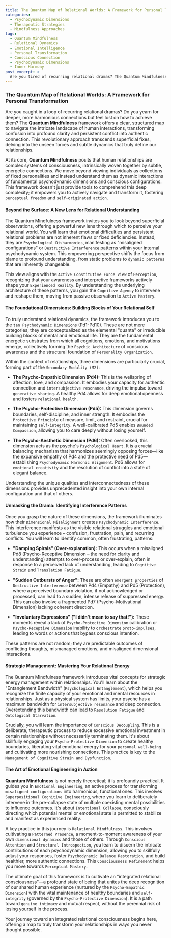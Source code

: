 ```yaml
---
title: The Quantum Map of Relational Worlds: A Framework for Personal Transformation
categories:
  - Psychodynamic Dimensions
  - Therapeutic Strategies
  - Mindfulness Approaches
tags:
  - Quantum Mindfulness
  - Relational Dynamics
  - Emotional Intelligence
  - Personal Transformation
  - Conscious Connection
  - Psychodynamic Dimensions
  - Inner Harmony
post_excerpt: >
  Are you tired of recurring relational dramas? The Quantum Mindfulness framework offers a profound map to navigate human interactions, transforming confusion into clarity and conflict into genuine connection. Discover how understanding your psychodynamic dimensions can lead to active mastery over your relational reality.
---
```


### The Quantum Map of Relational Worlds: A Framework for Personal Transformation

Are you caught in a loop of recurring relational dramas? Do you yearn for deeper, more harmonious connections but feel lost on how to achieve them? The **Quantum Mindfulness** framework offers a clear, structured map to navigate the intricate landscape of human interactions, transforming confusion into profound clarity and persistent conflict into authentic connection. This revolutionary approach transcends superficial fixes, delving into the unseen forces and subtle dynamics that truly define our relationships.

At its core, **Quantum Mindfulness** posits that human relationships are complex systems of consciousness, intrinsically woven together by subtle, energetic connections. We move beyond viewing individuals as collections of fixed personalities and instead understand them as dynamic interactions of fundamental psychodynamic dimensions and conscious configurations. This framework doesn't just provide tools to comprehend this deep complexity; it empowers you to actively navigate and transform it, fostering `perceptual freedom` and `self-originated action`.

#### Beyond the Surface: A New Lens for Relational Understanding

The Quantum Mindfulness framework invites you to look beyond superficial observations, offering a powerful new lens through which to perceive your relational world. You will learn that emotional difficulties and persistent relational problems are not inherent flaws or fixed deficiencies. Instead, they are `Psychological Disharmonies`, manifesting as "misaligned configurations" or `Destructive Interference` patterns within your internal psychodynamic system. This empowering perspective shifts the focus from blame to profound understanding, from static problems to `dynamic patterns` that are inherently changeable.

This view aligns with the `Active Constitutive Force View` of `Perception`, recognizing that your awareness and interpretive frameworks actively shape your `Experienced Reality`. By understanding the underlying architecture of these patterns, you gain the `Cognitive Agency` to intervene and reshape them, moving from passive observation to `Active Mastery`.

#### The Foundational Dimensions: Building Blocks of Your Relational Self

To truly understand relational dynamics, the framework introduces you to the `ten Psychodynamic Dimensions` (Pd1-Pd10). These are not mere categories; they are conceptualized as the elemental "quanta" or irreducible building blocks of mental and emotional life. They are the fundamental energetic substrates from which all cognitions, emotions, and motivations emerge, collectively forming the `Psychic Architecture` of conscious awareness and the structural foundation of `Personality Organization`.

Within the context of relationships, three dimensions are particularly crucial, forming part of the `Secondary Modality (M2)`:

*   **The Psycho-Empathic Dimension (Pd4):** This is the wellspring of affection, love, and compassion. It embodies your capacity for authentic connection and `intersubjective resonance`, driving the impulse toward `generative sharing`. A healthy Pd4 allows for deep emotional openness and fosters `relational health`.

*   **The Psycho-Protective Dimension (Pd5):** This dimension governs boundaries, self-discipline, and inner strength. It embodies the `Protective Principle` of measure, limit, and restraint, crucial for maintaining `self-integrity`. A well-calibrated Pd5 enables `Bounded Compassion`, allowing you to care deeply without losing yourself.

*   **The Psycho-Aesthetic Dimension (Pd6):** Often overlooked, this dimension acts as the psyche's `Psychological Heart`. It is a crucial balancing mechanism that harmonizes seemingly opposing forces—like the expansive empathy of Pd4 and the protective need of Pd5—establishing `Psychodynamic Harmonic Alignment`. Pd6 allows for `emotional creativity` and the resolution of conflict into a state of elegant balance.

Understanding the unique qualities and interconnectedness of these dimensions provides unprecedented insight into your own internal configuration and that of others.

#### Unmasking the Drama: Identifying Interference Patterns

Once you grasp the nature of these dimensions, the framework illuminates how their `Dimensional Misalignment` creates `Psychodynamic Interference`. This interference manifests as the visible relational struggles and emotional turbulence you experience – confusion, frustration, pain, and recurring conflicts. You will learn to identify common, often frustrating, patterns:

*   **"Damping Spirals" (Over-explanation):** This occurs when a misaligned Pd8 (Psycho-Receptive Dimension – the need for clarity and understanding) attempts to over-process or over-explain, often in response to a perceived lack of understanding, leading to `Cognitive Strain` and `Translation Fatigue`.

*   **"Sudden Outbursts of Anger":** These are often `emergent properties` of `Destructive Interference` between Pd4 (Empathy) and Pd5 (Protection), where a perceived boundary violation, if not acknowledged or processed, can lead to a sudden, intense release of suppressed energy. This can also involve a fragmented Pd7 (Psycho-Motivational Dimension) lacking coherent direction.

*   **"Involuntary Expressions" ("I didn't mean to say that!"):** These moments reveal a lack of `Psycho-Protective Dimension` calibration or `Psycho-Receptive Dimension` inability to `orchestrate` `proto-impulses`, leading to words or actions that bypass conscious intention.

These patterns are not random; they are predictable outcomes of conflicting thoughts, mismanaged emotions, and misaligned dimensional interactions.

#### Strategic Management: Mastering Your Relational Energy

The Quantum Mindfulness framework introduces vital concepts for strategic energy management within relationships. You'll learn about the "Entanglement Bandwidth" (`Psychological Entanglement`), which helps you recognize the finite capacity of your emotional and mental resources in relationships. Just as a physical system has limits, your psyche has a maximum bandwidth for `intersubjective resonance` and deep connection. Overextending this bandwidth can lead to `Resolution Fatigue` and `Ontological Starvation`.

Crucially, you will learn the importance of `Conscious Decoupling`. This is a deliberate, therapeutic process to reduce excessive emotional investment in certain relationships without necessarily terminating them. It's about skillfully engaging your `Psycho-Protective Dimension` to create healthy boundaries, liberating vital emotional energy for your `personal well-being` and cultivating more nourishing connections. This practice is key to the `Management of Cognitive Strain and Dysfunction`.

#### The Art of Emotional Engineering in Action

**Quantum Mindfulness** is not merely theoretical; it is profoundly practical. It guides you in `Emotional Engineering`, an active process for transforming `misaligned configurations` into harmonious, functional ones. This involves `Superpositional Cognitive Engineering`, where you learn to deliberately intervene in the pre-collapse state of multiple coexisting mental possibilities to influence outcomes. It's about `Intentional Collapse`, consciously directing which potential mental or emotional state is permitted to stabilize and manifest as experienced reality.

A key practice in this journey is `Relational Mindfulness`. This involves cultivating a `Patterned Presence`, a moment-to-moment awareness of your own `dimensional dynamics` and those of others. Through `Conscious Attention` and `Structural Introspection`, you learn to discern the intricate contributions of each psychodynamic dimension, allowing you to skillfully adjust your responses, foster `Psychodynamic Balance Restoration`, and build healthier, more authentic connections. This `Consciousness Refinement` helps you move towards `Perceptual Mastery`.

The ultimate goal of this framework is to cultivate an "integrated relational consciousness"—a profound state of being that unites the deep recognition of our shared human experience (nurtured by the `Psycho-Empathic Dimension`) with the vital maintenance of healthy boundaries and `self-integrity` (governed by the `Psycho-Protective Dimension`). It is a path toward `genuine intimacy` and mutual respect, without the perennial risk of losing yourself in the process.

Your journey toward an integrated relational consciousness begins here, offering a map to truly transform your relationships in ways you never thought possible.
